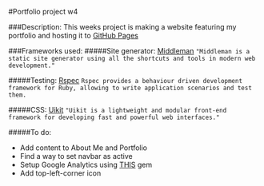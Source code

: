 #Portfolio project w4


###Description:
This weeks project is making a website featuring my portfolio and hosting it to [GitHub Pages](https://pages.github.com/)

###Frameworks used:
#####Site generator: [Middleman](https://middlemanapp.com/)
`"Middleman is a static site generator using all the shortcuts and tools in modern web development."`

#####Testing: [Rspec](http://rspec.info/)
`Rspec provides a behaviour driven development framework for Ruby, allowing to write application scenarios and test them.`

#####CSS: [Uikit](http://getuikit.com/)
`"Uikit is a lightweight and modular front-end framework for developing fast and powerful web interfaces."`






#####To do:
- Add content to About Me and Portfolio
- Find a way to set navbar as active
- Setup Google Analytics using [THIS](https://github.com/danielbayerlein/middleman-google-analytics) gem
- Add top-left-corner icon
